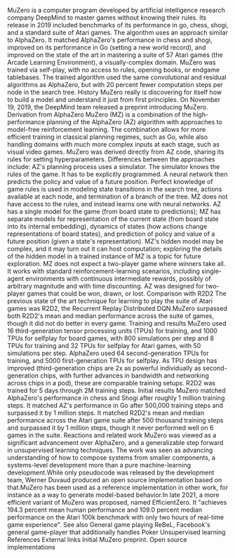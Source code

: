 MuZero is a computer program developed by artificial intelligence
research company DeepMind to master games without knowing their rules.
Its release in 2019 included benchmarks of its performance in go, chess,
shogi, and a standard suite of Atari games. The algorithm uses an
approach similar to AlphaZero. It matched AlphaZero\'s performance in
chess and shogi, improved on its performance in Go (setting a new world
record), and improved on the state of the art in mastering a suite of 57
Atari games (the Arcade Learning Environment), a visually-complex
domain. MuZero was trained via self-play, with no access to rules,
opening books, or endgame tablebases. The trained algorithm used the
same convolutional and residual algorithms as AlphaZero, but with 20
percent fewer computation steps per node in the search tree. History
MuZero really is discovering for itself how to build a model and
understand it just from first principles. On November 19, 2019, the
DeepMind team released a preprint introducing MuZero. Derivation from
AlphaZero MuZero (MZ) is a combination of the high-performance planning
of the AlphaZero (AZ) algorithm with approaches to model-free
reinforcement learning. The combination allows for more efficient
training in classical planning regimes, such as Go, while also handling
domains with much more complex inputs at each stage, such as visual
video games. MuZero was derived directly from AZ code, sharing its rules
for setting hyperparameters. Differences between the approaches include:
AZ\'s planning process uses a simulator. The simulator knows the rules
of the game. It has to be explicitly programmed. A neural network then
predicts the policy and value of a future position. Perfect knowledge of
game rules is used in modeling state transitions in the search tree,
actions available at each node, and termination of a branch of the tree.
MZ does not have access to the rules, and instead learns one with neural
networks. AZ has a single model for the game (from board state to
predictions); MZ has separate models for representation of the current
state (from board state into its internal embedding), dynamics of states
(how actions change representations of board states), and prediction of
policy and value of a future position (given a state\'s representation).
MZ\'s hidden model may be complex, and it may turn out it can host
computation; exploring the details of the hidden model in a trained
instance of MZ is a topic for future exploration. MZ does not expect a
two-player game where winners take all. It works with standard
reinforcement-learning scenarios, including single-agent environments
with continuous intermediate rewards, possibly of arbitrary magnitude
and with time discounting. AZ was designed for two-player games that
could be won, drawn, or lost. Comparison with R2D2 The previous state of
the art technique for learning to play the suite of Atari games was
R2D2, the Recurrent Replay Distributed DQN.MuZero surpassed both R2D2\'s
mean and median performance across the suite of games, though it did not
do better in every game. Training and results MuZero used 16
third-generation tensor processing units (TPUs) for training, and 1000
TPUs for selfplay for board games, with 800 simulations per step and 8
TPUs for training and 32 TPUs for selfplay for Atari games, with 50
simulations per step. AlphaZero used 64 second-generation TPUs for
training, and 5000 first-generation TPUs for selfplay. As TPU design has
improved (third-generation chips are 2x as powerful individually as
second-generation chips, with further advances in bandwidth and
networking across chips in a pod), these are comparable training setups.
R2D2 was trained for 5 days through 2M training steps. Initial results
MuZero matched AlphaZero\'s performance in chess and Shogi after roughly
1 million training steps. It matched AZ\'s performance in Go after
500,000 training steps and surpassed it by 1 million steps. It matched
R2D2\'s mean and median performance across the Atari game suite after
500 thousand training steps and surpassed it by 1 million steps, though
it never performed well on 6 games in the suite. Reactions and related
work MuZero was viewed as a significant advancement over AlphaZero, and
a generalizable step forward in unsupervised learning techniques. The
work was seen as advancing understanding of how to compose systems from
smaller components, a systems-level development more than a pure
machine-learning development.While only pseudocode was released by the
development team, Werner Duvaud produced an open source implementation
based on that.MuZero has been used as a reference implementation in
other work, for instance as a way to generate model-based behavior.In
late 2021, a more efficient variant of MuZero was proposed, named
EfficientZero. It \"achieves 194.3 percent mean human performance and
109.0 percent median performance on the Atari 100k benchmark with only
two hours of real-time game experience\". See also General game playing
ReBeL, Facebook\'s general game-player that additionally handles Poker
Unsupervised learning References External links Initial MuZero preprint.
Open source implementations

